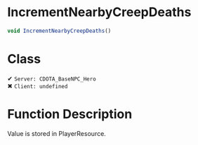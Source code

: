 # IncrementNearbyCreepDeaths
```js	
void IncrementNearbyCreepDeaths()
```
# Class
✔ `Server: CDOTA_BaseNPC_Hero`  
✖ `Client: undefined`  

# Function Description
Value is stored in PlayerResource.
